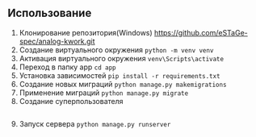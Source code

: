 ## Использованиe
1. Клонирование репозитория(Windows)
    https://github.com/eSTaGe-spec/analog-kwork.git
2. Создание виртуального окружения
    ```python -m venv venv```
3. Активация виртуального окружения
    ```venv\Scripts\activate```
4. Переход в папку app
    ```cd app```
5. Установка зависимостей
    ```pip install -r requirements.txt```
6. Создание новых миграций
    ```python manage.py makemigrations```
7. Применение миграций
    ```python manage.py migrate```
8. Создание суперпользователя
    ```python manage.py createsuperuser
9. Запуск сервера
    ```python manage.py runserver```

